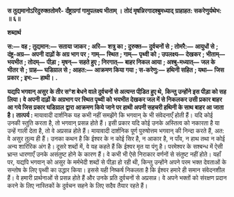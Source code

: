 **स तुद्यमानोऽरिदुरुक्ततोमरै-** **र्दंष्ट्राग्रगां गामुपलक्ष्य भीताम् ।** **तोदं मृषन्निरगादश्बुमध्याद्** **ग्राहाहत: सकरेणुर्यथेभ: ॥ ६॥** 

**शब्दार्थ** 

**स:—** **वह** **; तुद्यमान:—** **सताया जाकर** **; अरि—** **शत्रु का** **; दुरुक्त—** **दुर्वचनों से** **; तोमरै:—** **आयुधों से** **; दंष्ट्र-अग्र—** **अपनी** **दाढ़ों के अग्र भाग पर** **; गाम्—** **स्थित** **; गाम्—** **पृथ्वी को** **; उपलक्ष्य—** **देखकर** **; भीताम्—** **भयभीत** **; तोदम्—** **पीड़ा** **;** **मृषन्—** **सहते हुए** **; निरगात्—** **बाहर निकल आया** **; अश्बु-मध्यात्—** **जल के भीतर से** **; ग्राह—** **घडिय़ाल से** **; आहत:—** **आक्रमण किया गया** **; स-करेणु:—** **हथिनी सहित** **; यथा—** **जिस प्रकार** **; इभ:—** **हाथी।** **.** 

**यद्यपि भगवान् असुर के तीर स²श बेधने वाले दुर्वचनों से अत्यन्त पीडि़त हुए थे,** **किन्तु उन्होंने इस पीड़ा को सह लिया। वे अपनी दाढ़ों के अग्रभाग पर स्थित पृथ्वी को** **भयभीत देखकर जल में से निकलकर उसी प्रकार बाहर आ गये जिस प्रकार घडिय़ाल** **द्वारा आक्रमण किये जाने पर हाथी अपनी सहचरी हथिनी के साथ बाहर आ जाता है।** **तात्पर्य :** मायावादी दार्शनिक यह कभी नहीं समझेंगे कि भगवान् के भी संवेदनाएँ होती हैं। यदि कोई उनकी स्तुति करता है, तो भगवान् प्रसन्न होते हैं। इसी प्रकार यदि कोई उनके अस्तित्व को नकारता है या उन्हें गाली देता है, तो वे अप्रसन्न होते हैं। मायावादी दार्शनिक पूर्ण पुरुषोत्तम भगवान् की निन्दा करते हैं, अत: वे असुर तुल्य ही हैं। उनका कथन है कि ईश्वर के न कोई सिर है, न आकार है, न पाँव, न हाथ तथा न कोई अन्य शारिरिक अंग है। दूसरे शब्दों में, वे यह कहते हैं कि ईश्वर मृत या पंगु है। परमेश्वर के सश्बन्ध में ऐसी भ्रान्त धारणाएँ उनके असंतुष्ट होने के कारण हैं। वे कभी भी ऐसे निराकार वर्णनों से संतुष्ट नहीं होते। यहाँ पर, यद्यपि भगवान् को असुर के मर्मभेदी शब्दों से पीड़ा हो रही थी, किन्तु उन्होंने अपने परम भक्त देवताओं के सन्तोष के लिए पृथ्वी का उद्धार किया। इससे यही निष्कर्ष निकलता है कि ईश्वर हमारे ही समान संवेदनशील हैं। वे हमारी प्रार्थनाओं से प्रसन्न होते हैं और उनके प्रति दुर्वचनों से अप्रसन्न। वे अपने भक्तों को संरक्षण प्रदान करने के लिए नास्तिकों के दुर्वचन सहने के लिए सदैव तैयार रहते हैं।  